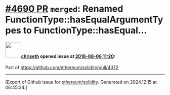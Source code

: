 # [\#4690 PR](https://github.com/ethereum/solidity/pull/4690) `merged`: Renamed FunctionType::hasEqualArgumentTypes to FunctionType::hasEqual…

#### <img src="https://avatars.githubusercontent.com/u/9073706?v=4" width="50">[chriseth](https://github.com/chriseth) opened issue at [2018-08-06 11:20](https://github.com/ethereum/solidity/pull/4690):

Part of https://github.com/ethereum/solidity/pull/4372




-------------------------------------------------------------------------------



[Export of Github issue for [ethereum/solidity](https://github.com/ethereum/solidity). Generated on 2024.12.15 at 06:45:24.]
